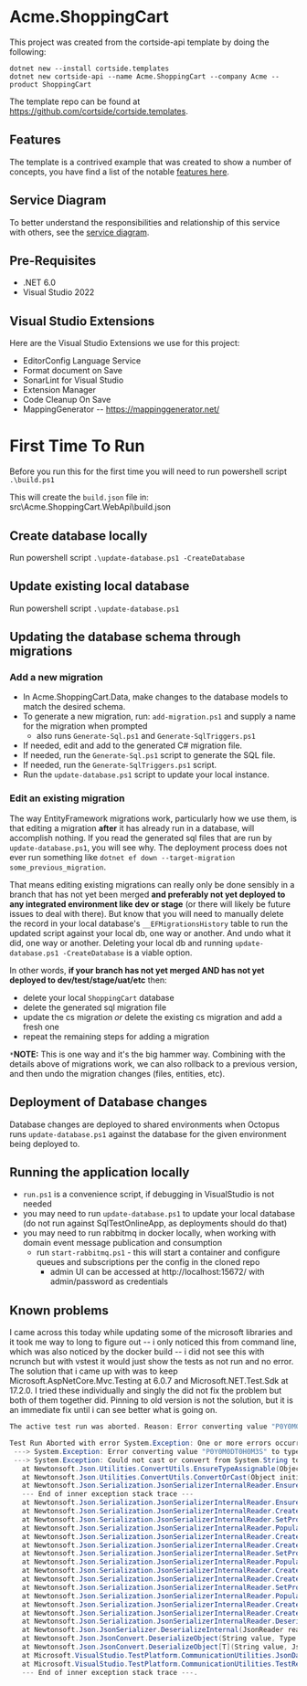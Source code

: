 # Acme.ShoppingCart

This project was created from the cortside-api template by doing the following:

```text
dotnet new --install cortside.templates
dotnet new cortside-api --name Acme.ShoppingCart --company Acme --product ShoppingCart
```

The template repo can be found at https://github.com/cortside/cortside.templates.

## Features

The template is a contrived example that was created to show a number of concepts, you have find a list of the notable [features here](Features.md).

## Service Diagram

To better understand the responsibilities and relationship of this service with others, see the [service diagram](docs/ServiceDiagram.md).

## Pre-Requisites

* .NET 6.0
* Visual Studio 2022

## Visual Studio Extensions

Here are the Visual Studio Extensions we use for this project:

- EditorConfig Language Service
- Format document on Save
- SonarLint for Visual Studio
- Extension Manager
- Code Cleanup On Save
- MappingGenerator -- https://mappinggenerator.net/

# First Time To Run

Before you run this for the first time you will need to run powershell script `.\build.ps1`

This will create the `build.json` file in:
src\Acme.ShoppingCart.WebApi\build.json

## Create database locally

Run powershell script `.\update-database.ps1 -CreateDatabase`

## Update existing local database

Run powershell script `.\update-database.ps1`

## Updating the database schema through migrations

### Add a new migration

- In Acme.ShoppingCart.Data, make changes to the database models to match the desired schema.
- To generate a new migration, run: `add-migration.ps1` and supply a name for the migration when prompted
  - also runs `Generate-Sql.ps1` and `Generate-SqlTriggers.ps1`
- If needed, edit and add to the generated C# migration file.
- If needed, run the `Generate-Sql.ps1` script to generate the SQL file.
- If needed, run the `Generate-SqlTriggers.ps1` script.
- Run the `update-database.ps1` script to update your local instance.

### Edit an existing migration

The way EntityFramework migrations work, particularly how we use them, is that editing a migration **after** it has already run in a database, will accomplish nothing. If you read the generated sql files that are run by `update-database.ps1`, you will see why. The deployment process does not ever run something like `dotnet ef down --target-migration some_previous_migration`.

That means editing existing migrations can really only be done sensibly in a branch that has not yet been merged **and preferably not yet deployed to any integrated environment like dev or stage** (or there will likely be future issues to deal with there). But know that you will need to manually delete the record in your local database's `__EFMigrationsHistory` table to run the updated script against your local db, one way or another. And undo what it did, one way or another. Deleting your local db and running `update-database.ps1 -CreateDatabase` is a viable option.

In other words, **if your branch has not yet merged AND has not yet deployed to dev/test/stage/uat/etc** then:

- delete your local `ShoppingCart` database
- delete the generated sql migration file
- update the cs migration _or_ delete the existing cs migration and add a fresh one
- repeat the remaining steps for adding a migration

`*`**NOTE:** This is one way and it's the big hammer way. Combining with the details above of migrations work, we can also rollback to a previous version, and then undo the migration changes (files, entities, etc).

## Deployment of Database changes

Database changes are deployed to shared environments when Octopus runs `update-database.ps1` against the database for the given environment being deployed to.

## Running the application locally

- `run.ps1` is a convenience script, if debugging in VisualStudio is not needed
- you may need to run `update-database.ps1` to update your local database (do not run against SqlTestOnlineApp, as deployments should do that)
- you may need to run rabbitmq in docker locally, when working with domain event message publication and consumption
  - run `start-rabbitmq.ps1` - this will start a container and configure queues and subscriptions per the config in the cloned repo
    - admin UI can be accessed at http://localhost:15672/ with admin/password as credentials

## Known problems
I came across this today while updating some of the microsoft libraries and it took me way to long to figure out -- i only noticed this from command line, which was also noticed by the docker build -- i did not see this with ncrunch but with vstest it would just show the tests as not run and no error.
The solution that i came up with was to keep Microsoft.AspNetCore.Mvc.Testing at 6.0.7 and Microsoft.NET.Test.Sdk at 17.2.0.  I tried these individually and singly the did not fix the problem but both of them together did.
Pinning to old version is not the solution, but it is an immediate fix until i can see better what is going on.
```csharp
The active test run was aborted. Reason: Error converting value "P0Y0M0DT0H0M3S" to type 'System.TimeSpan'. Path 'Payload.TestRunCompleteArgs.ElapsedTimeInRunningTests', line 1, position 289.

Test Run Aborted with error System.Exception: One or more errors occurred.
 ---> System.Exception: Error converting value "P0Y0M0DT0H0M3S" to type 'System.TimeSpan'. Path 'Payload.TestRunCompleteArgs.ElapsedTimeInRunningTests', line 1, position 289.
 ---> System.Exception: Could not cast or convert from System.String to System.TimeSpan.
   at Newtonsoft.Json.Utilities.ConvertUtils.EnsureTypeAssignable(Object value, Type initialType, Type targetType)
   at Newtonsoft.Json.Utilities.ConvertUtils.ConvertOrCast(Object initialValue, CultureInfo culture, Type targetType)
   at Newtonsoft.Json.Serialization.JsonSerializerInternalReader.EnsureType(JsonReader reader, Object value, CultureInfo culture, JsonContract contract, Type targetType)
   --- End of inner exception stack trace ---
   at Newtonsoft.Json.Serialization.JsonSerializerInternalReader.EnsureType(JsonReader reader, Object value, CultureInfo culture, JsonContract contract, Type targetType)
   at Newtonsoft.Json.Serialization.JsonSerializerInternalReader.CreateValueInternal(JsonReader reader, Type objectType, JsonContract contract, JsonProperty member, JsonContainerContract containerContract, JsonProperty containerMember, Object existingValue)
   at Newtonsoft.Json.Serialization.JsonSerializerInternalReader.SetPropertyValue(JsonProperty property, JsonConverter propertyConverter, JsonContainerContract containerContract, JsonProperty containerProperty, JsonReader reader, Object target)
   at Newtonsoft.Json.Serialization.JsonSerializerInternalReader.PopulateObject(Object newObject, JsonReader reader, JsonObjectContract contract, JsonProperty member, String id)
   at Newtonsoft.Json.Serialization.JsonSerializerInternalReader.CreateObject(JsonReader reader, Type objectType, JsonContract contract, JsonProperty member, JsonContainerContract containerContract, JsonProperty containerMember, Object existingValue)
   at Newtonsoft.Json.Serialization.JsonSerializerInternalReader.CreateValueInternal(JsonReader reader, Type objectType, JsonContract contract, JsonProperty member, JsonContainerContract containerContract, JsonProperty containerMember, Object existingValue)
   at Newtonsoft.Json.Serialization.JsonSerializerInternalReader.SetPropertyValue(JsonProperty property, JsonConverter propertyConverter, JsonContainerContract containerContract, JsonProperty containerProperty, JsonReader reader, Object target)
   at Newtonsoft.Json.Serialization.JsonSerializerInternalReader.PopulateObject(Object newObject, JsonReader reader, JsonObjectContract contract, JsonProperty member, String id)
   at Newtonsoft.Json.Serialization.JsonSerializerInternalReader.CreateObject(JsonReader reader, Type objectType, JsonContract contract, JsonProperty member, JsonContainerContract containerContract, JsonProperty containerMember, Object existingValue)
   at Newtonsoft.Json.Serialization.JsonSerializerInternalReader.CreateValueInternal(JsonReader reader, Type objectType, JsonContract contract, JsonProperty member, JsonContainerContract containerContract, JsonProperty containerMember, Object existingValue)
   at Newtonsoft.Json.Serialization.JsonSerializerInternalReader.SetPropertyValue(JsonProperty property, JsonConverter propertyConverter, JsonContainerContract containerContract, JsonProperty containerProperty, JsonReader reader, Object target)
   at Newtonsoft.Json.Serialization.JsonSerializerInternalReader.PopulateObject(Object newObject, JsonReader reader, JsonObjectContract contract, JsonProperty member, String id)
   at Newtonsoft.Json.Serialization.JsonSerializerInternalReader.CreateObject(JsonReader reader, Type objectType, JsonContract contract, JsonProperty member, JsonContainerContract containerContract, JsonProperty containerMember, Object existingValue)
   at Newtonsoft.Json.Serialization.JsonSerializerInternalReader.CreateValueInternal(JsonReader reader, Type objectType, JsonContract contract, JsonProperty member, JsonContainerContract containerContract, JsonProperty containerMember, Object existingValue)
   at Newtonsoft.Json.Serialization.JsonSerializerInternalReader.Deserialize(JsonReader reader, Type objectType, Boolean checkAdditionalContent)
   at Newtonsoft.Json.JsonSerializer.DeserializeInternal(JsonReader reader, Type objectType)
   at Newtonsoft.Json.JsonConvert.DeserializeObject(String value, Type type, JsonSerializerSettings settings)
   at Newtonsoft.Json.JsonConvert.DeserializeObject[T](String value, JsonSerializerSettings settings)
   at Microsoft.VisualStudio.TestPlatform.CommunicationUtilities.JsonDataSerializer.DeserializePayload[T](Message message)
   at Microsoft.VisualStudio.TestPlatform.CommunicationUtilities.TestRequestSender.OnExecutionMessageReceived(MessageReceivedEventArgs messageReceived, IInternalTestRunEventsHandler testRunEventsHandler)
   --- End of inner exception stack trace ---.
```
